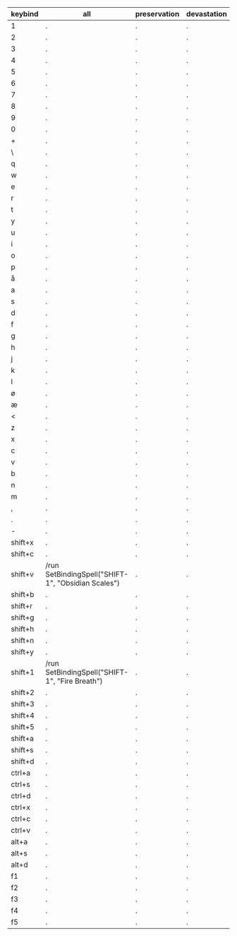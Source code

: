 | keybind    | all | preservation | devastation | augmentation |
|------------|-----|--------------|-------------|--------------|
| 1          |  .  | .            | .           | .            |
| 2          |  .  | .            | .           | .            |
| 3          |  .  | .            | .           | .            |
| 4          |  .  | .            | .           | .            |
| 5          |  .  | .            | .           | .            |
| 6          |  .  | .            | .           | .            |
| 7          |  .  | .            | .           | .            |
| 8          |  .  | .            | .           | .            |
| 9          |  .  | .            | .           | .            |
| 0          |  .  | .            | .           | .            |
| +          |  .  | .            | .           | .            |
| \          |  .  | .            | .           | .            |
| q          |  .  | .            | .           | .            |
| w          |  .  | .            | .           | .            |
| e          |  .  | .            | .           | .            |
| r          |  .  | .            | .           | .            |
| t          |  .  | .            | .           | .            |
| y          |  .  | .            | .           | .            |
| u          |  .  | .            | .           | .            |
| i          |  .  | .            | .           | .            |
| o          |  .  | .            | .           | .            |
| p          |  .  | .            | .           | .            |
| å          |  .  | .            | .           | .            |
| a          |  .  | .            | .           | .            |
| s          |  .  | .            | .           | .            |
| d          |  .  | .            | .           | .            |
| f          |  .  | .            | .           | .            |
| g          |  .  | .            | .           | .            |
| h          |  .  | .            | .           | .            |
| j          |  .  | .            | .           | .            |
| k          |  .  | .            | .           | .            |
| l          |  .  | .            | .           | .            |
| ø          |  .  | .            | .           | .            |
| æ          |  .  | .            | .           | .            |
| <          |  .  | .            | .           | .            |
| z          |  .  | .            | .           | .            |
| x          |  .  | .            | .           | .            |
| c          |  .  | .            | .           | .            |
| v          |  .  | .            | .           | .            |
| b          |  .  | .            | .           | .            |
| n          |  .  | .            | .           | .            |
| m          |  .  | .            | .           | .            |
| ,          |  .  | .            | .           | .            |
| .          |  .  | .            | .           | .            |
| -          |  .  | .            | .           | .            |
| shift+x    |  .  | .            | .           | .            |
| shift+c    |  .  | .            | .           | .            |
| shift+v    |  /run SetBindingSpell("SHIFT-1", "Obsidian Scales")  | .            | .           | .            |
| shift+b    |  .  | .            | .           | .            |
| shift+r    |  .  | .            | .           | .            |
| shift+g    |  .  | .            | .           | .            |
| shift+h    |  .  | .            | .           | .            |
| shift+n    |  .  | .            | .           | .            |
| shift+y    |  .  | .            | .           | .            |
| shift+1    | /run SetBindingSpell("SHIFT-1", "Fire Breath")  | .            | .           | .            |
| shift+2    |  .  | .            | .           | .            |
| shift+3    |  .  | .            | .           | .            |
| shift+4    |  .  | .            | .           | .            |
| shift+5    |  .  | .            | .           | .            |
| shift+a    |  .  | .            | .           | .            |
| shift+s    |  .  | .            | .           | .            |
| shift+d    |  .  | .            | .           | .            |
| ctrl+a     |  .  | .            | .           | .            |
| ctrl+s     |  .  | .            | .           | .            |
| ctrl+d     |  .  | .            | .           | .            |
| ctrl+x     |  .  | .            | .           | .            |
| ctrl+c     |  .  | .            | .           | .            |
| ctrl+v     |  .  | .            | .           | .            |
| alt+a      |  .  | .            | .           | .            |
| alt+s      |  .  | .            | .           | .            |
| alt+d      |  .  | .            | .           | .            |
| f1         |  .  | .            | .           | .            |
| f2         |  .  | .            | .           | .            |
| f3         |  .  | .            | .           | .            |
| f4         |  .  | .            | .           | .            |
| f5         |  .  | .            | .           | .            |
